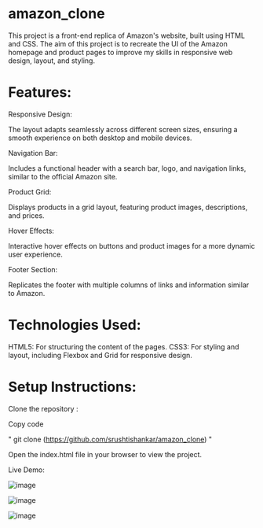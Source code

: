 # amazon_clone

This project is a front-end replica of Amazon's website, built using HTML and CSS. The aim of this project is to recreate the UI of the Amazon homepage and product pages to improve my skills in responsive web design, layout, and styling.

# Features:

Responsive Design:

The layout adapts seamlessly across different screen sizes, ensuring a smooth experience on both desktop and mobile devices.

Navigation Bar: 

Includes a functional header with a search bar, logo, and navigation links, similar to the official Amazon site.

Product Grid:

Displays products in a grid layout, featuring product images, descriptions, and prices.

Hover Effects: 

Interactive hover effects on buttons and product images for a more dynamic user experience.

Footer Section:

Replicates the footer with multiple columns of links and information similar to Amazon.

# Technologies Used:

HTML5: For structuring the content of the pages.
CSS3: For styling and layout, including Flexbox and Grid for responsive design.

# Setup Instructions:

Clone the repository :

Copy code

 " git clone (https://github.com/srushtishankar/amazon_clone) "
 
Open the index.html file in your browser to view the project.

Live Demo:

![image](https://github.com/user-attachments/assets/fce6f8c3-9720-49e4-9849-f55187f84dfb)


![image](https://github.com/user-attachments/assets/a1757c9d-8b5e-440f-b027-3407201e0a25)


![image](https://github.com/user-attachments/assets/9ce297c4-4cc9-4ade-96ed-69ccac881528)




